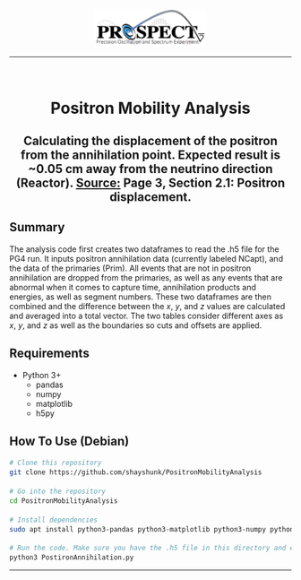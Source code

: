 
<p align="center">
    <img src="PROSPECT.png" width="200">
</p>

---

<h1 align="center">
    <br>
    Positron Mobility Analysis
    <br>
</h1>

<h2 align="center">
    Calculating the displacement of the positron from the annihilation point. Expected result is ~0.05 cm away from the neutrino direction (Reactor). <a href="https://arxiv.org/pdf/hep-ex/9906011.pdf">Source:</a> Page 3, Section 2.1: Positron displacement.
</h2>

<h2>
    Summary
</h2>

The analysis code first creates two dataframes to read the .h5 file for the PG4 run. It inputs positron annihilation data (currently labeled NCapt), and the data of the primaries (Prim). All events that are not in positron annihilation are dropped from the primaries, as well as any events that are abnormal when it comes to capture time, annihilation products and energies, as well as segment numbers. These two dataframes are then combined and the difference between the *x*, *y*, and *z* values are calculated and averaged into a total vector. The two tables consider different axes as *x*, *y*, and *z* as well as the boundaries so cuts and offsets are applied. 

<h2>
    Requirements
</h2>

* Python 3+
    * pandas
    * numpy
    * matplotlib
    * h5py

<h2>
    How To Use (Debian)
</h2>

```bash
# Clone this repository
git clone https://github.com/shayshunk/PositronMobilityAnalysis

# Go into the repository
cd PositronMobilityAnalysis

# Install dependencies
sudo apt install python3-pandas python3-matplotlib python3-numpy python3-h5py

# Run the code. Make sure you have the .h5 file in this directory and edit line 6 to your filename.
python3 PostironAnnihilation.py
```

---
